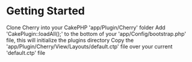 # Getting Started

Clone Cherry into your CakePHP 'app/Plugin/Cherry' folder
Add 'CakePlugin::loadAll();' to the bottom of your 'app/Config/bootstrap.php' file, this will initialize the plugins directory
Copy the 'app/Plugin/Cherry/View/Layouts/default.ctp' file over your current 'default.ctp' file

